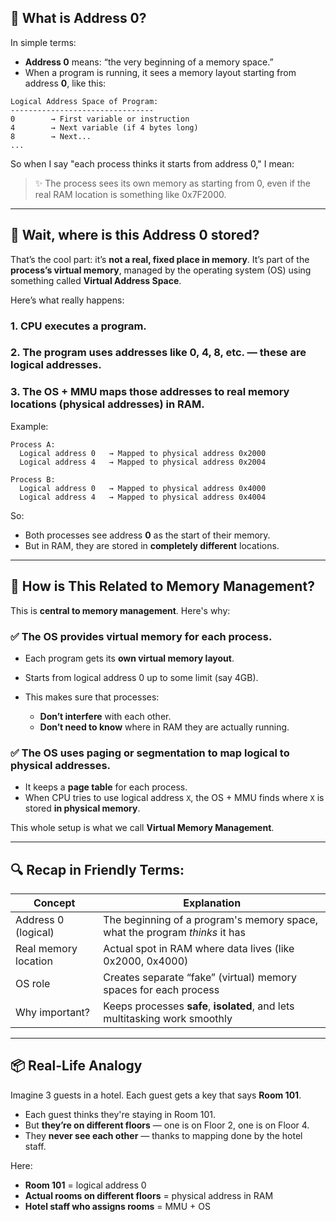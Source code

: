 ## 🔹 What is **Address 0**?

In simple terms:

* **Address 0** means: “the very beginning of a memory space.”
* When a program is running, it sees a memory layout starting from address **0**, like this:

```
Logical Address Space of Program:
--------------------------------
0        → First variable or instruction
4        → Next variable (if 4 bytes long)
8        → Next...
...
```

So when I say "each process thinks it starts from address 0," I mean:

> ✨ The process sees its own memory as starting from 0, even if the real RAM location is something like 0x7F2000.

---

## 🔸 Wait, where is this **Address 0** stored?

That’s the cool part: it’s **not a real, fixed place in memory**. It’s part of the **process’s virtual memory**, managed by the operating system (OS) using something called **Virtual Address Space**.

Here’s what really happens:

### 1. CPU executes a program.

### 2. The program uses addresses like 0, 4, 8, etc. — **these are logical addresses**.

### 3. The **OS + MMU** maps those addresses to **real memory locations** (physical addresses) in RAM.

Example:

```
Process A:
  Logical address 0   → Mapped to physical address 0x2000
  Logical address 4   → Mapped to physical address 0x2004

Process B:
  Logical address 0   → Mapped to physical address 0x4000
  Logical address 4   → Mapped to physical address 0x4004
```

So:

* Both processes see address **0** as the start of their memory.
* But in RAM, they are stored in **completely different** locations.

---

## 🔹 How is This Related to Memory Management?

This is **central to memory management**. Here's why:

### ✅ The OS provides **virtual memory** for each process.

* Each program gets its **own virtual memory layout**.
* Starts from logical address 0 up to some limit (say 4GB).
* This makes sure that processes:

  * **Don’t interfere** with each other.
  * **Don’t need to know** where in RAM they are actually running.

### ✅ The OS uses **paging or segmentation** to map logical to physical addresses.

* It keeps a **page table** for each process.
* When CPU tries to use logical address `X`, the OS + MMU finds where `X` is stored **in physical memory**.

This whole setup is what we call **Virtual Memory Management**.

---

## 🔍 Recap in Friendly Terms:

| Concept              | Explanation                                                                 |
| -------------------- | --------------------------------------------------------------------------- |
| Address 0 (logical)  | The beginning of a program's memory space, what the program *thinks* it has |
| Real memory location | Actual spot in RAM where data lives (like 0x2000, 0x4000)                   |
| OS role              | Creates separate “fake” (virtual) memory spaces for each process            |
| Why important?       | Keeps processes **safe**, **isolated**, and lets multitasking work smoothly |

---

## 📦 Real-Life Analogy

Imagine 3 guests in a hotel. Each guest gets a key that says **Room 101**.

* Each guest thinks they're staying in Room 101.
* But **they’re on different floors** — one is on Floor 2, one is on Floor 4.
* They **never see each other** — thanks to mapping done by the hotel staff.

Here:

* **Room 101** = logical address 0
* **Actual rooms on different floors** = physical address in RAM
* **Hotel staff who assigns rooms** = MMU + OS